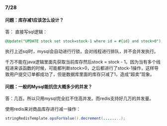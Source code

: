 ### 7/28

#### 问题：库存减1应该怎么设计？

答： 直接写sql逻辑：

```sql
@Update("UPDATE stock set stock=stock-1 where id = #{id} and stock>0");
```

执行上述sql时，mysql会自动进行行锁，会对线程进行排队，并不会并发执行。

千万不能在java逻辑里面先获取当前库存然后stock = stock - 1。因为当有多个线程进来该函数的时候，可能都判断stock>0，之后都进行了stock-1操作，这样导致用户提交订单都成功了，但是数据库里面的库存只减了1，造成“超卖”现象。

#### 问题：一般的Mysql能抗住大概多少的并发？

答：几百。所以只用mysql完全扛不住高并发。而redis支持好几万的并发量。



使用redis来对商品库存进行减一操作：

```java
stringRedisTemplate.opsForValue().decrement(........);
```



